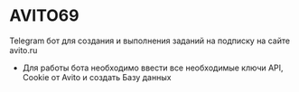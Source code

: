 # AVITO69
Telegram бот для создания и выполнения заданий на подписку на сайте avito.ru
- Для работы бота необходимо ввести все необходимые ключи API, Cookie от Avito и создать Базу данных
